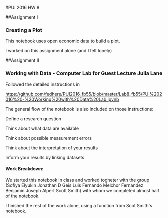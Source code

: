 #PUI 2016 HW 8

##Assignment I

### Creating a Plot 

This notebook uses open economic data to build a plot.

I worked on this assignment alone (and I felt lonely)

##Assignment II

### Working with Data - Computer Lab for Guest Lecture Julia Lane

Followed the detailed instructions in

https://github.com/fedhere/PUI2016_fb55/blob/master/Lab8_fb55/PUI%202016%20-%20Working%20with%20Data%20Lab.ipynb

The general flow of the notebook is also included on those instructions:

Define a research question

Think about what data are available

Think about possible measurement errors

Think about the interpretation of your results

Inform your results by linking datasets

#### Work Breakdown:

We started this notebook in class and worked togheter with the group (Sofiya Elyukin Jonathan D Geis Luis Fernando Melchor Fernandez Benjamin Joseph Alpert Scott Smith) with whom we completed almost half of the notebook.

I finished the rest of the work alone, using a function from Scot Smith's notebook.

